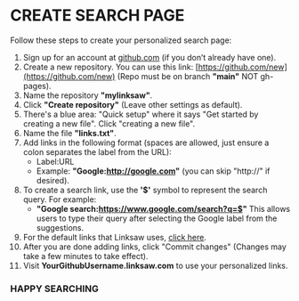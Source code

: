 # CREATE SEARCH PAGE

Follow these steps to create your personalized search page:

1. Sign up for an account at [github.com](https://github.com) (if you don’t already have one).
2. Create a new repository. You can use this link: [https://github.com/new](https://github.com/new) (Repo must be on branch **"main"** NOT gh-pages).
3. Name the repository **"mylinksaw"**.
4. Click **"Create repository"** (Leave other settings as default).
5. There's a blue area: "Quick setup" where it says "Get started by creating a new file". Click "creating a new file".
6. Name the file **"links.txt"**.
7. Add links in the following format (spaces are allowed, just ensure a colon separates the label from the URL): 
    - Label:URL
    - Example: **"Google:http://google.com"** (you can skip "http://" if desired).
8. To create a search link, use the **'$'** symbol to represent the search query. For example:
    - **"Google search:https://www.google.com/search?q=$"**
    This allows users to type their query after selecting the Google label from the suggestions.
9. For the default links that Linksaw uses, [click here](https://raw.githubusercontent.com/nathanpuls/linksaw/refs/heads/gh-pages/suggestions.txt).
10. After you are done adding links, click "Commit changes" (Changes may take a few minutes to take effect).
11. Visit **YourGithubUsername.linksaw.com** to use your personalized links.

### HAPPY SEARCHING

